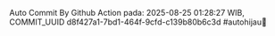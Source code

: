 Auto Commit By Github Action pada: 2025-08-25 01:28:27 WIB, COMMIT_UUID d8f427a1-7bd1-464f-9cfd-c139b80b6c3d #autohijau🗿
